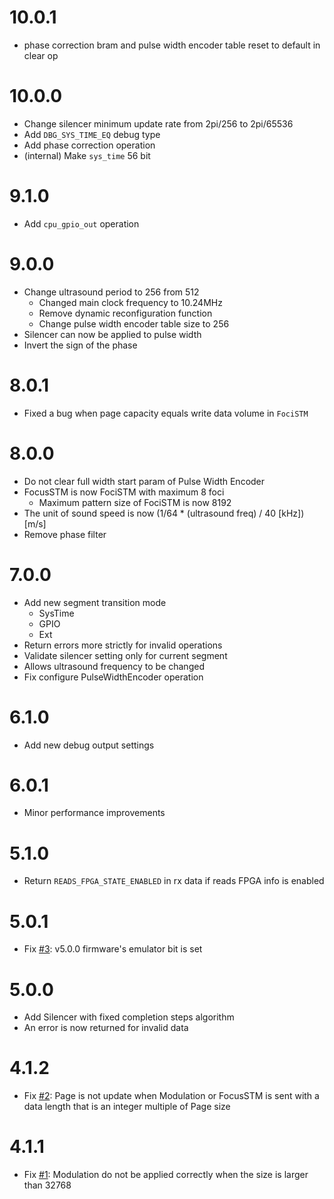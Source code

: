 # 10.0.1

- phase correction bram and pulse width encoder table reset to default in clear op

# 10.0.0

- Change silencer minimum update rate from 2pi/256 to 2pi/65536
- Add `DBG_SYS_TIME_EQ` debug type
- Add phase correction operation
- (internal) Make `sys_time` 56 bit

# 9.1.0

- Add `cpu_gpio_out` operation

# 9.0.0

- Change ultrasound period to 256 from 512
    - Changed main clock frequency to 10.24MHz
    - Remove dynamic reconfiguration function
    - Change pulse width encoder table size to 256
- Silencer can now be applied to pulse width
- Invert the sign of the phase

# 8.0.1

- Fixed a bug when page capacity equals write data volume in `FociSTM`

# 8.0.0

- Do not clear full width start param of Pulse Width Encoder
- FocusSTM is now FociSTM with maximum 8 foci
    - Maximum pattern size of FociSTM is now 8192
- The unit of sound speed is now (1/64 * (ultrasound freq) / 40 [kHz]) [m/s]
- Remove phase filter

# 7.0.0

- Add new segment transition mode
    - SysTime
    - GPIO
    - Ext
- Return errors more strictly for invalid operations
- Validate silencer setting only for current segment
- Allows ultrasound frequency to be changed
- Fix configure PulseWidthEncoder operation

# 6.1.0

- Add new debug output settings

# 6.0.1

- Minor performance improvements

# 5.1.0

- Return `READS_FPGA_STATE_ENABLED` in rx data if reads FPGA info is enabled

# 5.0.1

- Fix [#3](https://github.com/shinolab/autd3-firmware/issues/3): v5.0.0 firmware's emulator bit is set

# 5.0.0

- Add Silencer with fixed completion steps algorithm
- An error is now returned for invalid data

# 4.1.2

- Fix [#2](https://github.com/shinolab/autd3-firmware/issues/2): Page is not update when Modulation or FocusSTM is sent with a data length that is an integer multiple of Page size

# 4.1.1

- Fix [#1](https://github.com/shinolab/autd3-firmware/issues/1): Modulation do not be applied correctly when the size is larger than 32768
